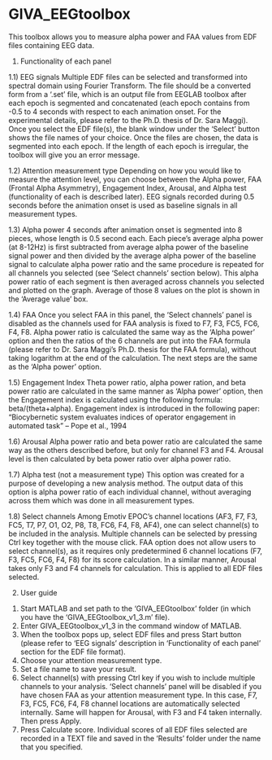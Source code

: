 # GIVA_EEGtoolbox
This toolbox allows you to measure alpha power and FAA values from EDF files containing EEG data.

1) Functionality of each panel

1.1) EEG signals
Multiple EDF files can be selected and transformed into spectral domain using Fourier Transform. The file should be a converted form from a ‘.set’ file, which is an output file from EEGLAB toolbox after each epoch is segmented and concatenated (each epoch contains from -0.5 to 4 seconds with respect to each animation onset. For the experimental details, please refer to the Ph.D. thesis of Dr. Sara Maggi). Once you select the EDF file(s), the blank window under the ‘Select’ button shows the file names of your choice. Once the files are chosen, the data is segmented into each epoch. If the length of each epoch is irregular, the toolbox will give you an error message.

1.2) Attention measurement type
Depending on how you would like to measure the attention level, you can choose between the Alpha power, FAA (Frontal Alpha Asymmetry), Engagement Index, Arousal, and Alpha test (functionality of each is described later). EEG signals recorded during 0.5 seconds before the animation onset is used as baseline signals in all measurement types.

1.3) Alpha power
4 seconds after animation onset is segmented into 8 pieces, whose length is 0.5 second each. Each piece’s average alpha power (at 8-12Hz) is first subtracted from average alpha power of the baseline signal power and then divided by the average alpha power of the baseline signal to calculate alpha power ratio and the same procedure is repeated for all channels you selected (see ‘Select channels’ section below). This alpha power ratio of each segment is then averaged across channels you selected and plotted on the graph. Average of those 8 values on the plot is shown in the ‘Average value’ box.

1.4) FAA
Once you select FAA in this panel, the ‘Select channels’ panel is disabled as the channels used for FAA analysis is fixed to F7, F3, FC5, FC6, F4, F8. Alpha power ratio is calculated the same way as the ‘Alpha power’ option and then the ratios of the 6 channels are put into the FAA formula (please refer to Dr. Sara Maggi’s Ph.D. thesis for the FAA formula), without taking logarithm at the end of the calculation. The next steps are the same as the ‘Alpha power’ option. 

1.5) Engagement Index
Theta power ratio, alpha power ration, and beta power ratio are calculated in the same manner as ‘Alpha power’ option, then the Engagement index is calculated using the following formula: beta/(theta+alpha). Engagement index is introduced in the following paper: “Biocybernetic system evaluates indices of operator engagement in automated task” – Pope et al., 1994

1.6) Arousal
Alpha power ratio and beta power ratio are calculated the same way as the others described before, but only for channel F3 and F4. Arousal level is then calculated by beta power ratio over alpha power ratio. 

1.7) Alpha test (not a measurement type)
This option was created for a purpose of developing a new analysis method. The output data of this option is alpha power ratio of each individual channel, without averaging across them which was done in all measurement types.

1.8) Select channels
Among Emotiv EPOC’s channel locations (AF3, F7, F3, FC5, T7, P7, O1, O2, P8, T8, FC6, F4, F8, AF4), one can select channel(s) to be included in the analysis. Multiple channels can be selected by pressing Ctrl key together with the mouse click. FAA option does not allow users to select channel(s), as it requires only predetermined 6 channel locations (F7, F3, FC5, FC6, F4, F8) for its score calculation. In a similar manner, Arousal takes only F3 and F4 channels for calculation. This is applied to all EDF files selected. 

2) User guide
1.	Start MATLAB and set path to the ‘GIVA_EEGtoolbox’ folder (in which you have the ‘GIVA_EEGtoolbox_v1_3.m’ file). 
2.	Enter GIVA_EEGtoolbox_v1_3 in the command window of MATLAB.
3.	When the toolbox pops up, select EDF files and press Start button (please refer to ‘EEG signals’ description in ‘Functionality of each panel’ section for the EDF file format).
4.	Choose your attention measurement type.
5.	Set a file name to save your result.
6.	Select channel(s) with pressing Ctrl key if you wish to include multiple channels to your analysis. ‘Select channels’ panel will be disabled if you have chosen FAA as your attention measurement type. In this case, F7, F3, FC5, FC6, F4, F8 channel locations are automatically selected internally. Same will happen for Arousal, with F3 and F4 taken internally. Then press Apply.
7.	Press Calculate score. Individual scores of all EDF files selected are recorded in a TEXT file and saved in the ‘Results’ folder under the name that you specified.

